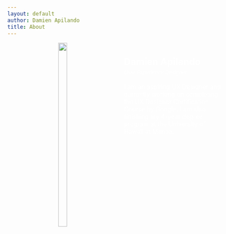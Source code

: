 ```yaml
---
layout: default
author: Damien Apilando
title: About
---
```

<style>
  .about_card {
    display: grid;
    background-color: var(--theme_dark_1);
    margin-top: 1em;
    overflow:hidden;
    grid-template-columns: 100%;
    grid-template-rows: auto auto;
    height: auto;
    width: 100%;

    transition: grid-template-columns 1s;
  }
  
  .about_card_image_wrapper{
    display: grid;
    align-self: center;
    justify-self: center;
    width: auto;
    height:20em;
    overflow:hidden;
  }

  .about_card_image {
    align-self: center;
    justify-self: center;
    width: 100%;
  }
  .about_card_wrapper {
    max-width: 100%;
    max-height: 100%;
    padding: 1em;
    background-color: var(--theme_dark_2);
    color:white;
  }
  .about_card_wrapper > h2 {
    line-height: 0;
  }


  @media only screen and ( min-width: 768px) {
    .about_card {
      grid-template-columns: 50% auto;
    }
    .about_card_image {
      width: auto;
      height:100%;
    }

    .about_card_image_wrapper{
      height: 30em;
    }
  }

  @media only screen and ( min-width: 1024px) {
    .about_card {
      grid-template-columns: 40% auto;
    }
  }

</style>

<div class="about_card">
  <div class="about_card_image_wrapper">
    <img src="https://live.staticflickr.com/1456/26264880836_e5627524ab_b.jpg" class="about_card_image"/>
  </div>
  <div class="about_card_wrapper">
    <h2>Damien Apilando</h2>
    <p><small><em>User Experience Designer</em></small><br/><br/>
      I am an aspiring UX Designer and currently working on completing the UX Designer Certification Course by Google. I am also finishing my 4-year degree program at the University of Hawaii at Manoa.
    </p>
  </div>
</div>
